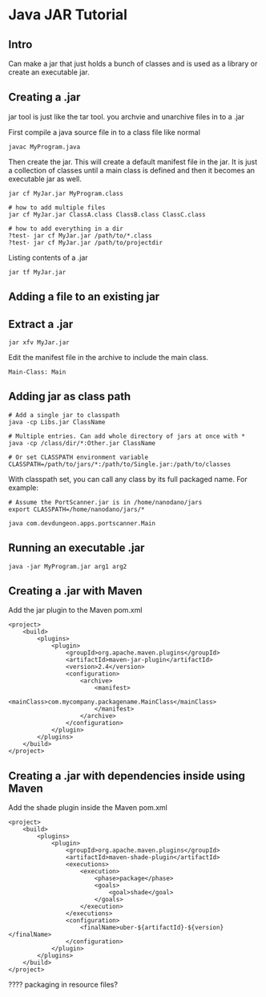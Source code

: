 Java JAR Tutorial
=================

Intro
-----
Can make a jar that just holds a bunch of classes and is used as a library or create an executable jar.


Creating a .jar
-----------------
jar tool is just like the tar tool. you archvie and unarchive files in to a .jar

First compile a java source file in to a class file like normal

	javac MyProgram.java

Then create the jar. This will create a default manifest file in the jar.
It is just a collection of classes until a main class is defined and
then it becomes an executable jar as well.

	jar cf MyJar.jar MyProgram.class

	# how to add multiple files
	jar cf MyJar.jar ClassA.class ClassB.class ClassC.class
	
	# how to add everything in a dir
	?test- jar cf MyJar.jar /path/to/*.class
	?test- jar cf MyJar.jar /path/to/projectdir

Listing contents of a .jar

	jar tf MyJar.jar

Adding a file to an existing jar
-------------------

Extract a .jar
--------------

	jar xfv MyJar.jar

Edit the manifest file in the archive to include the main class.

	Main-Class: Main

Adding jar as class path
-----------------------

	# Add a single jar to classpath
	java -cp Libs.jar ClassName

	# Multiple entries. Can add whole directory of jars at once with *
	java -cp /class/dir/*:Other.jar ClassName

	# Or set CLASSPATH environment variable
	CLASSPATH=/path/to/jars/*:/path/to/Single.jar:/path/to/classes

With classpath set, you can call any class by its full packaged name. For example:

	# Assume the PortScanner.jar is in /home/nanodano/jars
	export CLASSPATH=/home/nanodano/jars/*

	java com.devdungeon.apps.portscanner.Main

Running an executable .jar
--------------------------

	java -jar MyProgram.jar arg1 arg2



Creating a .jar with Maven
---------------------------
Add the jar plugin to the Maven pom.xml 

	<project>
		<build>
			<plugins>
				<plugin>
					<groupId>org.apache.maven.plugins</groupId>
					<artifactId>maven-jar-plugin</artifactId>
					<version>2.4</version>
					<configuration>
						<archive>
							<manifest>
								<mainClass>com.mycompany.packagename.MainClass</mainClass>
							</manifest>
						</archive>
					</configuration>
				</plugin>
			</plugins>
		</build>
	</project>

Creating a .jar with dependencies inside using Maven
----------------------------------------------------

Add the shade plugin inside the Maven pom.xml

	<project>
		<build>
			<plugins>
				<plugin>
					<groupId>org.apache.maven.plugins</groupId>
					<artifactId>maven-shade-plugin</artifactId>
					<executions>
						<execution>
							<phase>package</phase>
							<goals>
								<goal>shade</goal>
							</goals>
						</execution>
					</executions>
					<configuration>
						<finalName>uber-${artifactId}-${version}</finalName>
					</configuration>
				</plugin>
			</plugins>
		</build>
	</project>

???? packaging in resource files?